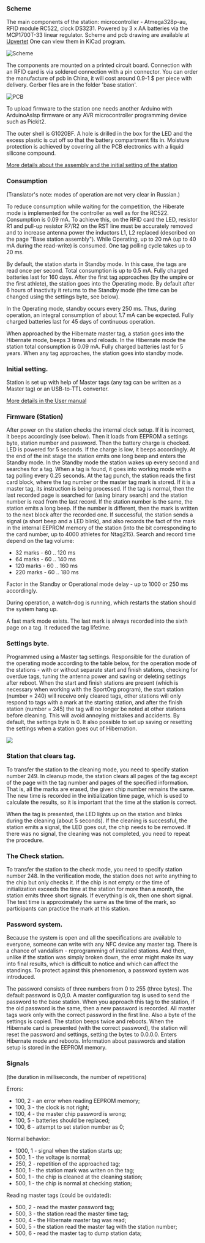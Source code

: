 ### Scheme

The main components of the station: microcontroller - Atmega328p-au, RFID module RC522, clock DS3231. Powered by 3 x AA batteries via the MCP1700T-33 linear regulator. Scheme and pcb drawing are available at [Upvertet](https://upverter.com/AlexanderVolikov/a6d775cd45a22968/Sportiduino-MarkStantion/)
One can view them in KiCad program.

![](/hardware/BaseStation/prod/v2/sportiduino-base-v2-scheme.jpg?raw=true "Scheme")

The components are mounted on a printed circuit board. Connection with an RFID card is via soldered connection with a pin connector. You can order the manufacture of pcb in China, it will cost around 0.9-1 $ per piece with delivery. Gerber files are in the folder 'base station'.

![](/hardware/BaseStation/prod/v2/sportiduino-base-v2-assembly.jpg?raw=true "PCB")

To upload firmware to the station one needs another Arduino with ArduinoAsIsp firmware or any 
AVR microcontroller programming device such as Pickit2.

The outer shell is G1020BF. A hole is drilled in the box for the LED and the excess plastic is cut off so that the battery compartment fits in.
Moisture protection is achieved by covering all the PCB electronics with a liquid silicone compound.

[More details about the assembly and the initial setting of the station](https://github.com/alexandervolikov/sportiduino/blob/master/Doc/en/BaseStationAssembly.md)

### Consumption

(Translator's note: modes of operation are not very clear in Russian.)

To reduce consumption while waiting for the competition, the Hiberate mode is implemented for the controller as well as for the RC522. Consumption is 0.09 mA. To achieve this, on the RFID card the LED, resistor R1 and pull-up resistor R7/R2 on the RST line must be accurately removed and to increase antenna power the inductors L1, L2 replaced (described on the page "Base station assembly"). While Operating, up to 20 mA (up to 40 mA during the read-write) is consumed. One tag polling cycle takes up to 20 ms.

By default, the station starts in Standby mode. In this case, the tags are read once per second. Total consumption is up to 0.5 mA. Fully charged batteries last for 160 days. After the first tag approaches (by the umpire or the first athlete), the station goes into the Operating mode. By default after 6 hours of inactivity it returns to the Standby mode (the time can be changed using the settings byte, see below).

In the Operating mode, standby occurs every 250 ms. Thus, during operation, an integral consumption of about 1.7 mA can be expected. Fully charged batteries last for 45 days of continuous operation.

When approached by the Hibernate master tag, a station goes into the Hibernate mode, beeps 3 times and reloads. In the Hibernate mode the station total consumption is 0.09 mA. Fully charged batteries last for 5 years. When any tag approaches, the station goes into standby mode.

### Initial setting.

Station is set up with help of Master tags (any tag can be written as a Master tag) or an USB-to-TTL converter.

[More details in the User manual](https://github.com/sportiduino/sportiduino/blob/master/Doc/en/UserManual.md)

### Firmware (Station)

After power on the station checks the internal clock setup. If it is incorrect, it beeps accordingly (see below).
Then it loads from EEPROM a settings byte, station number and password.
Then the battery charge is checked. LED is powered for 5 seconds.
If the charge is low, it beeps accordingly.
At the end of the init stage the station emits one long beep and enters the Standby mode.
In the Standby mode the station wakes up every second and searches for a tag. When a tag is found, it goes into working mode with a tag polling every 0.25 seconds.
At the tag punch, the station reads the first card block, where the tag number or the master tag mark is stored. 
If it is a master tag, its instruction is being processed. If the tag is normal, then the last recorded page is searched for (using binary search) and the station number is read from the last record. If the station number is the same, the station emits a long beep. If the number is different, then the mark is written to the next block after the recorded one. If successful, the station sends a signal (a short beep and a LED blink), and also records the fact of the mark in the internal EEPROM memory of the station (into the bit corresponding to the card number, up to 4000 athletes for Ntag215).
Search and record time depend on the tag volume:

- 32 marks - 60 .. 120 ms
- 64 marks - 60 .. 140 ms
- 120 marks - 60 .. 160 ms
- 220 marks - 60 .. 180 ms

Factor in the Standby or Operational mode delay - up to 1000 or 250 ms accordingly.

During operation, a watch-dog is running, which restarts the station should the system hang up.

A fast mark mode exists. The last mark is always recorded into the sixth page on a tag. It reduced the tag lifetime.

### Settings byte. 

Programmed using a Master tag settings. Responsible for the duration of the operating mode according to the table below, for the operation mode of the stations - with or without separate start and finish stations, checking for overdue tags, tuning the antenna power and saving or deleting settings after reboot. When the start and finish stations are present (which is necessary when working with the SportOrg program), the start station (number = 240) will receive only cleared tags, other stations will only respond to tags with a mark at the starting station, and after the finish station (number = 245) the tag will no longer be noted at other stations before cleaning. This will avoid annoying mistakes and accidents. By default, the settings byte is 0. It also possible to set up saving or resetting the settings when a station goes out of Hibernation.

![](/Images/Setting-byte2.PNG)

### Station that clears tag.

To transfer the station to the cleaning mode, you need to specify station number 249.
In cleanup mode, the station clears all pages of the tag except of the page with the tag number and pages of the specified information. That is, all the marks are erased, the given chip number remains the same. The new time is recorded in the initialization time page, which is used to calculate the results, so it is important that the time at the station is correct.

When the tag is presented, the LED lights up on the station and blinks during the cleaning (about 5 seconds). If the cleaning is successful, the station emits a signal, the LED goes out, the chip needs to be removed. If there was no signal, the cleaning was not completed, you need to repeat the procedure.

### The Check station.

To transfer the station to the check mode, you need to specify station number 248.
In the verification mode, the station does not write anything to the chip but only checks it. If the chip is not empty or the time of initialization exceeds the time at the station for more than a month, the station emits three short signals. If everything is ok, then one short signal.
The test time is approximately the same as the time of the mark, so participants can practice the mark at this station.

### Password system.
Because the system is open and all the specifications are available to everyone, someone can write with any NFC device any master tag. There is a chance of vandalism - reprogramming of installed stations. And then, unlike if the station was simply broken down, the error might make its way into final results, which is difficult to notice and which can affect the standings. To protect against this phenomenon, a password system was introduced.

The password consists of three numbers from 0 to 255 (three bytes). The default password is 0,0,0. A master configuration tag is used to send the password to the base station. When you approach this tag to the station, if the old password is the same, then a new password is recorded. All master tags work only with the correct password in the first line. Also a byte of the settings is copied. The station beeps twice and reboots. When the Hibernate card is presented (with the correct password), the station will reset the password and settings, setting the bytes to 0.0.0.0. Enters Hibernate mode and reboots. Information about passwords and station setup is stored in the EEPROM memory.

### Signals

(the duration in milliseconds, the number of repetitions)

Errors:

- 100, 2 - an error when reading EEPROM memory;
- 100, 3 - the clock is not right;
- 100, 4 - the master chip password is wrong;
- 100, 5 - batteries should be replaced;
- 100, 6 - attempt to set station number as 0;

Normal behavior:

- 1000, 1 - signal when the station starts up;
- 500, 1 - the voltage is normal;
- 250, 2 - repetition of the approached tag;
- 500, 1 - the station mark was writen on the tag;
- 500, 1 - the chip is cleaned at the cleaning station;
- 500, 1 - the chip is normal at checking station;

Reading master tags (could be outdated):

- 500, 2 - read the master password tag;
- 500, 3 - the station read the master time tag;
- 500, 4 - the Hibernate master tag was read;
- 500, 5 - the station read the master tag with the station number;
- 500, 6 - read the master tag to dump station data;
